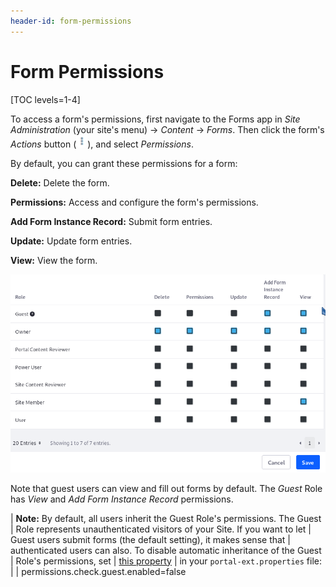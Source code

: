 ```yaml
---
header-id: form-permissions
---
```


# Form Permissions

[TOC levels=1-4]

To access a form's permissions, first navigate to the Forms app in 
*Site Administration* (your site's menu) &rarr; *Content* &rarr; *Forms*. Then 
click the form's *Actions* button 
(![Actions](../../images/icon-actions.png)), 
and select *Permissions*. 

By default, you can grant these permissions for a form: 

**Delete:** Delete the form. 

**Permissions:** Access and configure the form's permissions. 

**Add Form Instance Record:** Submit form entries. 

**Update:** Update form entries. 

**View:** View the form. 

![Figure 1: You can configure a form's permissions.](../../images/forms-form-permissions.png)

Note that guest users can view and fill out forms by default. The *Guest* Role 
has *View* and *Add Form Instance Record* permissions. 

| **Note:** By default, all users inherit the Guest Role's permissions. The Guest
| Role represents unauthenticated visitors of your Site. If you want to let
| Guest users submit forms (the default setting), it makes sense that
| authenticated users can also.  To disable automatic inheritance of the Guest
| Role's permissions, set
| [this property](@platform-ref@/7.1-latest/propertiesdoc/portal.properties.html#Permissions)
| in your `portal-ext.properties` file:
| 
|     permissions.check.guest.enabled=false

